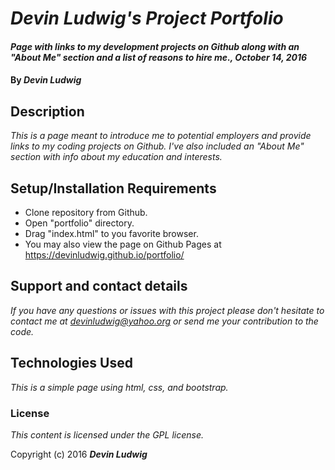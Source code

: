 # _Devin Ludwig's Project Portfolio_

#### _Page with links to my development projects on Github along with an "About Me" section and a list of reasons to hire me., October 14, 2016_

#### By _**Devin Ludwig**_

## Description

_This is a page meant to introduce me to potential employers and provide links to my coding projects on Github. I've also included an "About Me" section with info about my education and interests._

## Setup/Installation Requirements

* Clone repository from Github.
* Open "portfolio" directory.
* Drag "index.html" to you favorite browser.
* You may also view the page on Github Pages at https://devinludwig.github.io/portfolio/

## Support and contact details

_If you have any questions or issues with this project please don't hesitate to contact me at devinludwig@yahoo.org or send me your contribution to the code._

## Technologies Used

_This is a simple page using html, css, and bootstrap._

### License

*This content is licensed under the GPL license.*

Copyright (c) 2016 **_Devin Ludwig_**
